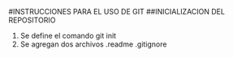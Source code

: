#INSTRUCCIONES PARA EL USO DE GIT
##INICIALIZACION DEL REPOSITORIO
1. Se define el comando git init
2. Se agregan dos archivos .readme .gitignore